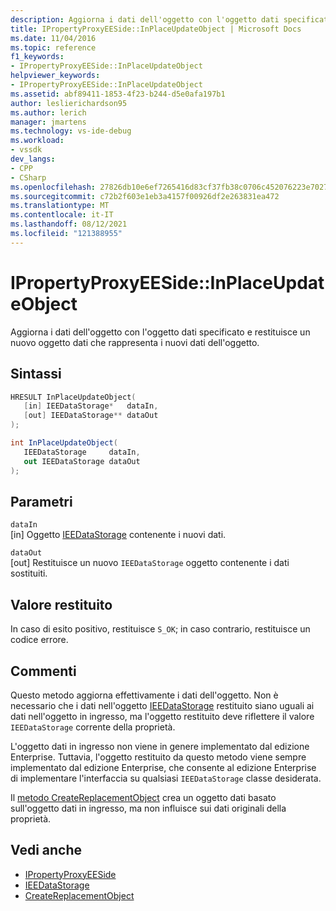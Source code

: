 ```yaml
---
description: Aggiorna i dati dell'oggetto con l'oggetto dati specificato e restituisce un nuovo oggetto dati che rappresenta i nuovi dati dell'oggetto.
title: IPropertyProxyEESide::InPlaceUpdateObject | Microsoft Docs
ms.date: 11/04/2016
ms.topic: reference
f1_keywords:
- IPropertyProxyEESide::InPlaceUpdateObject
helpviewer_keywords:
- IPropertyProxyEESide::InPlaceUpdateObject
ms.assetid: abf89411-1853-4f23-b244-d5e0afa197b1
author: leslierichardson95
ms.author: lerich
manager: jmartens
ms.technology: vs-ide-debug
ms.workload:
- vssdk
dev_langs:
- CPP
- CSharp
ms.openlocfilehash: 27826db10e6ef7265416d83cf37fb38c0706c452076223e7027b0ef1a7034f58
ms.sourcegitcommit: c72b2f603e1eb3a4157f00926df2e263831ea472
ms.translationtype: MT
ms.contentlocale: it-IT
ms.lasthandoff: 08/12/2021
ms.locfileid: "121388955"
---
```

# <a name="ipropertyproxyeesideinplaceupdateobject"></a>IPropertyProxyEESide::InPlaceUpdateObject
Aggiorna i dati dell'oggetto con l'oggetto dati specificato e restituisce un nuovo oggetto dati che rappresenta i nuovi dati dell'oggetto.

## <a name="syntax"></a>Sintassi

```cpp
HRESULT InPlaceUpdateObject(
   [in] IEEDataStorage*   dataIn,
   [out] IEEDataStorage** dataOut
);
```

```csharp
int InPlaceUpdateObject(
   IEEDataStorage     dataIn,
   out IEEDataStorage dataOut
);
```

## <a name="parameters"></a>Parametri
`dataIn`\
[in] Oggetto [IEEDataStorage](../../../extensibility/debugger/reference/ieedatastorage.md) contenente i nuovi dati.

`dataOut`\
[out] Restituisce un nuovo `IEEDataStorage` oggetto contenente i dati sostituiti.

## <a name="return-value"></a>Valore restituito
 In caso di esito positivo, restituisce `S_OK`; in caso contrario, restituisce un codice errore.

## <a name="remarks"></a>Commenti
 Questo metodo aggiorna effettivamente i dati dell'oggetto. Non è necessario che i dati nell'oggetto [IEEDataStorage](../../../extensibility/debugger/reference/ieedatastorage.md) restituito siano uguali ai dati nell'oggetto in ingresso, ma l'oggetto restituito deve riflettere il valore `IEEDataStorage` corrente della proprietà.

 L'oggetto dati in ingresso non viene in genere implementato dal edizione Enterprise. Tuttavia, l'oggetto restituito da questo metodo viene sempre implementato dal edizione Enterprise, che consente al edizione Enterprise di implementare l'interfaccia su qualsiasi `IEEDataStorage` classe desiderata.

 Il [metodo CreateReplacementObject](../../../extensibility/debugger/reference/ipropertyproxyeeside-createreplacementobject.md) crea un oggetto dati basato sull'oggetto dati in ingresso, ma non influisce sui dati originali della proprietà.

## <a name="see-also"></a>Vedi anche
- [IPropertyProxyEESide](../../../extensibility/debugger/reference/ipropertyproxyeeside.md)
- [IEEDataStorage](../../../extensibility/debugger/reference/ieedatastorage.md)
- [CreateReplacementObject](../../../extensibility/debugger/reference/ipropertyproxyeeside-createreplacementobject.md)
